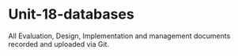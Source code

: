 # Unit-18-databases
All Evaluation, Design, Implementation and management documents recorded and uploaded via Git.
